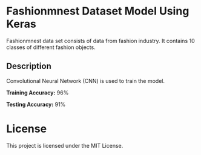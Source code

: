 # Fashionmnest Dataset Model Using Keras

Fashionmnest data set consists of data from fashion industry. It contains 10 classes of different fashion objects. 

## Description

Convolutional Neural Network (CNN) is used to train the model.

**Training Accuracy:** 96%

**Testing Accuracy:** 91%

# License

This project is licensed under the MIT License. 